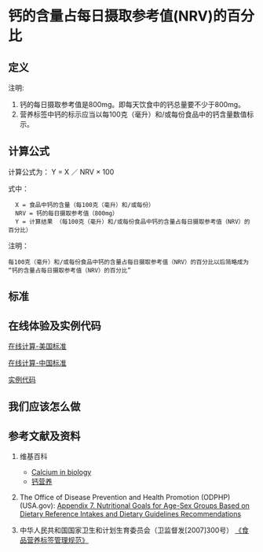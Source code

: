 # 钙的含量占每日摄取参考值(NRV)的百分比

## 定义

注明:

1. 钙的每日摄取参考值是800mg。即每天饮食中的钙总量要不少于800mg。
2. 营养标签中钙的标示应当以每100克（毫升）和/或每份食品中的钙含量数值标示。

## 计算公式

计算公式为： Y =  X ／ NRV × 100		

式中： 

	  X = 食品中钙的含量（每100克（毫升）和/或每份）	  
      NRV = 钙的每日摄取参考值（800mg）
	  Y = 计算结果 （每100克（毫升）和/或每份食品中钙的含量占每日摄取参考值（NRV）的百分比）

注明：

	每100克（毫升）和/或每份食品中钙的含量占每日摄取参考值（NRV）的百分比以后简略成为 “钙的含量占每日摄取参考值（NRV）的百分比”	

## 标准

## 在线体验及实例代码

[在线计算-美国标准](https://jsfiddle.net/quanbinn/tadrutzc/)

[在线计算-中国标准](https://jsfiddle.net/quanbinn/ops4545s/)

[实例代码](https://github.com/quanbinn/Basic-Health-Knowledge-We-Need-To-Learn/tree/master/code/%E4%BD%93%E9%AA%8C%E8%90%A5%E5%85%BB%E7%B4%A0%E7%9A%84%E5%90%AB%E9%87%8F%E5%8D%A0%E6%AF%8F%E6%97%A5%E6%91%84%E5%8F%96%E5%8F%82%E8%80%83%E5%80%BC(NRV)%E7%9A%84%E7%99%BE%E5%88%86%E6%AF%94/%E9%92%99)

## 我们应该怎么做

## 参考文献及资料

1. 维基百科
	- [Calcium in biology](https://en.wikipedia.org/wiki/Calcium_in_biology)
	- [钙营养](https://zh.wikipedia.org/wiki/%E9%88%A3%E7%87%9F%E9%A4%8A)

2. The Office of Disease Prevention and Health Promotion (ODPHP) (USA.gov): [Appendix 7. Nutritional Goals for Age-Sex Groups Based on Dietary Reference Intakes and Dietary Guidelines Recommendations](https://health.gov/dietaryguidelines/2015/guidelines/appendix-7/)

3. 中华人民共和国国家卫生和计划生育委员会（卫监督发[2007]300号） [《食品营养标签管理规范》](http://www.nhfpc.gov.cn/sps/s3593/200804/e6c1613d28004cf095546ab84723834b.shtml)


